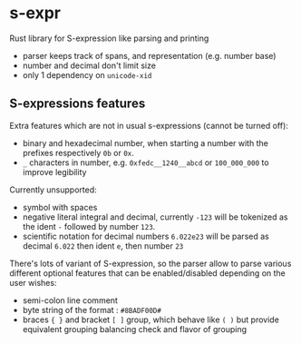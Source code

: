 # s-expr

Rust library for S-expression like parsing and printing

* parser keeps track of spans, and representation (e.g. number base)
* number and decimal don't limit size
* only 1 dependency on `unicode-xid`


## S-expressions features

Extra features which are not in usual s-expressions (cannot be turned off):

* binary and hexadecimal number, when starting a number with the prefixes respectively `0b` or `0x`.
* `_` characters in number, e.g. `0xfedc__1240__abcd` or `100_000_000` to improve legibility

Currently unsupported:

* symbol with spaces
* negative literal integral and decimal, currently `-123` will be tokenized as the ident `-` followed by number `123`.
* scientific notation for decimal numbers `6.022e23` will be parsed as decimal `6.022` then ident `e`, then number `23`

There's lots of variant of S-expression, so the parser allow to parse various
different optional features that can be enabled/disabled depending on the user wishes:

* semi-colon line comment
* byte string of the format : `#8BADF00D#`
* braces `{ }` and bracket `[ ]` group, which behave like `( )` but provide
  equivalent grouping balancing check and flavor of grouping
